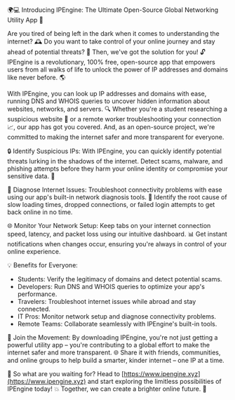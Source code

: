 🌍💻 Introducing IPEngine: The Ultimate Open-Source Global Networking Utility App 🚀

Are you tired of being left in the dark when it comes to understanding the internet? 🕰️ Do you want to take control of your online journey and stay ahead of potential threats? 💪 Then, we've got the solution for you! 🔓 IPEngine is a revolutionary, 100% free, open-source app that empowers users from all walks of life to unlock the power of IP addresses and domains like never before. 🌎

With IPEngine, you can look up IP addresses and domains with ease, running DNS and WHOIS queries to uncover hidden information about websites, networks, and servers. 🔍 Whether you're a student researching a suspicious website 👀 or a remote worker troubleshooting your connection 📈, our app has got you covered. And, as an open-source project, we're committed to making the internet safer and more transparent for everyone.

🔒 Identify Suspicious IPs: With IPEngine, you can quickly identify potential threats lurking in the shadows of the internet. Detect scams, malware, and phishing attempts before they harm your online identity or compromise your sensitive data. 🚨

💼 Diagnose Internet Issues: Troubleshoot connectivity problems with ease using our app's built-in network diagnosis tools. 🔧 Identify the root cause of slow loading times, dropped connections, or failed login attempts to get back online in no time.

🌐 Monitor Your Network Setup: Keep tabs on your internet connection speed, latency, and packet loss using our intuitive dashboard. 📊 Get instant notifications when changes occur, ensuring you're always in control of your online experience.

💡 Benefits for Everyone:

* Students: Verify the legitimacy of domains and detect potential scams.
* Developers: Run DNS and WHOIS queries to optimize your app's performance.
* Travelers: Troubleshoot internet issues while abroad and stay connected.
* IT Pros: Monitor network setup and diagnose connectivity problems.
* Remote Teams: Collaborate seamlessly with IPEngine's built-in tools.

🌈 Join the Movement: By downloading IPEngine, you're not just getting a powerful utility app – you're contributing to a global effort to make the internet safer and more transparent. 🌐 Share it with friends, communities, and online groups to help build a smarter, kinder internet – one IP at a time.

🎉 So what are you waiting for? Head to [https://www.ipengine.xyz](https://www.ipengine.xyz) and start exploring the limitless possibilities of IPEngine today! 💥 Together, we can create a brighter online future. 🌟